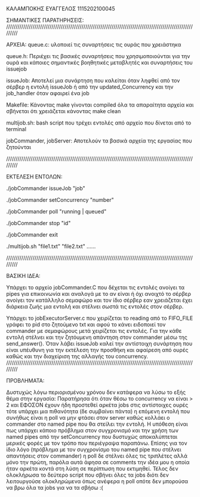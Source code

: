 ΚΑΛΑΜΠΟΚΗΣ ΕΥΑΓΓΕΛΟΣ
1115202100045


ΣΗΜΑΝΤΙΚΕΣ ΠΑΡΑΤΗΡΗΣΕΙΣ:
/////////////////////////////////////////////////////////////////////////////////////////////////////////

ΑΡΧΕΙΑ:
queue.c: υλοποιεί τις συναρτήσεις τις ουράς που χρειάστηκα 

queue.h: Περιέχει τις βασικές συναρτήσεις που χρησιμοποιούνται για την ουρά και κάποιες σημαντικές βοηθητικές μεταβλητές και συναρτήσεις του issuejob

issueJob: Αποτελεί μια συνάρτηση που καλείται όταν ληφθεί από τον σέρβερ η εντολή issueJob ή από την updated_Concurrency και την job_handler όταν αφαιρεί ένα job 

Makefile: Κάνοντας make γίνονται compiled όλα τα απαραίτητα αρχεία και σβήνεται ότι χρειάζεται κάνοντας make clean

multijob.sh: bash script που τρέχει εντολές από αρχείο που δίνεται από το terminal

jobCommander, jobServer: Αποτελούν τα βασικά αρχεία της εργασίας που ζητούνται

/////////////////////////////////////////////////////////////////////////////////////////////////////////

ΕΚΤΕΛΕΣΗ ΕΝΤΟΛΩΝ:

./jobCommander issueJob "job"

./jobCommander setConcurrency "number"

./jobCommander poll "running | queued"

./jobCommander stop "id"

./jobCommander exit

./multijob.sh "file1.txt" "file2.txt" ......

/////////////////////////////////////////////////////////////////////////////////////////////////////////

ΒΑΣΙΚΗ ΙΔΕΑ:

Υπάρχει το αρχείο jobCommander.C που δέχεται τις εντολές ανοίγει τα pipes για επικοινωνία και αναλογά με το αν είναι ή όχι ανοιχτό το σέρβερ ανοίγει τον κατάλληλο σεμαφώρο και τον ίδιο σέρβερ εαν χρειάζεται έχει διάρκεια ζωής μια εντολή και στέλνει σωστά τις εντολές στον σέρβερ.

Υπάρχει το jobExecutorServer.c που χειρίζεται το reading από το FIFO_FILE γράφει το pid στο ζητούμενο txt και αφού το κάνει ειδοποιεί τον commander με σεμαφώρους μετά χειρίζεται τις εντολές. Για την κάθε εντολή στέλνει και την ζητόυμενη απάντηση στον commander μέσω της send_answer(). Όταν λάβει issueJob καλεί την αντίστοιχη συνάρτηση που είναι υπέυθυνη για την εκτέλεση την προσθήκη και αφαίρεση από ουρές καθώς και την διαχείριση της αλλαγής του concurrency.
/////////////////////////////////////////////////////////////////////////////////////////////////////////

ΠΡΟΒΛΗΜΑΤΑ:

Δυστυχώς λόγω περιορισμένου χρόνου δεν κατάφερα να λύσω το εξής θέμα στην εργασία:
Παρατήρησα ότι όταν θέσω το concurrency να είναι > 2 και ΕΦΟΣΟΝ έχουν ήδη προστεθεί αρκέτα jobs στις αντίστοιχες ουρές τότε υπάρχει μια πιθανότητα (δε συμβαίνει πάντα) η επόμενη εντολή που συνήθως είναι η poll να μην φτάσει στον server καθώς κολλάει ο commander στο named pipe που θα στείλει την εντολή. Η υπόθεση είναι πως υπάρχει κάποιο πρόβλημα στον συγχρονισμό και την χρήση των named pipes από την setConcurrency που δυστυχώς αποκαλύπτεται μερικές φορές με τον τρόπο που περιέγραψα παραπάνω. Επίσης για τον ίδιο λόγο (πρόβλημα με τον συγχρονίσμο του named pipe που στέλνει απαντήσεις στον commander) η poll δε στέλνει όλες τις τριπλέτες αλλά μόνο την πρώτη, παρόλα αυτά άφησα σε comments την ιδέα μου η οποία ήταν αρκέτα κοντά στη λύση σε περίπτωση που εκτιμηθεί. Τέλος δεν ολοκλήρωσα το δεύτερο script που σβήνει όλες τα jobs διότι δεν λειτουργούσε ολοκληρώμενα όπως ανέφερα η poll οπότε δεν μπορούσα να βρω όλα τα jobs για να τα σβήσω :( 


